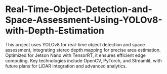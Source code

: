 # Real-Time-Object-Detection-and-Space-Assessment-Using-YOLOv8-with-Depth-Estimation
This project uses YOLOv8 for real-time object detection and space assessment, integrating stereo depth mapping for precise area estimation. Optimized for Jetson Nano with TensorRT, it ensures efficient edge computing. Key technologies include OpenCV, PyTorch, and Streamlit, with future plans for LiDAR integration and advanced analytics.
